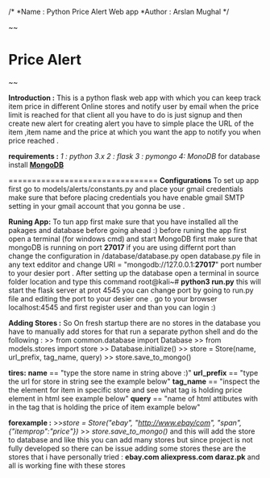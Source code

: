 ﻿/*
*Name : Python Price Alert Web app
*Author : Arslan Mughal
*/

~~

# Price Alert

~~

**Introduction :** 
This is a python flask web app with which you can keep track item price in different Online stores and notify user by email when the price limit is reached for that client all you have to do is just signup and then create new alert for creating alert you have to simple place the URL of the item ,item name and the price at which you want the app to notify you when price reached . 


**requirements :**
*1 : python 3.x
2 : flask
3 : pymongo*
*4: MonoDB*
for database install [**MongoDB**](MongoDB)

================================
**Configurations** 
To set up app first go to models/alerts/constants.py
and place your gmail credentials make sure that before placing credentials you have enable gmail SMTP setting in your gmail account that you gonna be use .

**Runing App:** 
To tun app first make sure that you have installed all the pakages and database before going ahead :)
before runing the app first open a terminal (for windows cmd) and start MongoDB first make sure that mongoDB is running on port **27017** if you are using differnt port than change the configuration in /database/database.py open database.py file in any text edditor and change URI = "mongodb://127.0.0.1:**27017**" port number to your desier port .
After setting up the database open a terminal in source folder location and type this command
root@kali~# **python3 run.py**
this will start the flask server at prot 4545 you can change port by going to run.py file and editing the port to your desier one .
go to your browser localhost:4545 and first register user and than you can login :)


**Adding Stores :**
So On fresh startup there are no stores in the database you have to manually add stores for that run a separate python shell and do the following :
\>> from common.database import Database
\>> from models.stores import store
\>> Database.initialize()
\>> store = Store(name, url_prefix, tag_name, query)
\>> store.save_to_mongo()

**tires:**
**name** == "type the store name in string above :)"
**url_prefix** == "type the url for store in string see the example below"
**tag_name** == "inspect the the element for item in specific store and see what tag is holding price element in html see example below"
**query** == "name of html attibutes with in the tag that is holding the price of item example below"

**forexample :** 
\>>*store = Store("ebay", "http://www.ebay/com", "span", {"itemprop":"price"})*
\>> *store.save_to_mongo()*
and this will add the store to database and like this you can add many stores but since project is not fully developed so there can be issue adding  some stores these are the stores that i have personally tried :
**ebay.com
aliexpress.com
daraz.pk**
and all is working fine with these stores  


